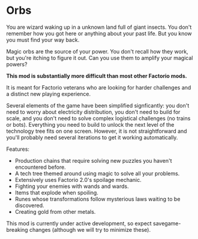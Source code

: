 # Orbs

You are wizard waking up in a unknown land full of giant insects. You don't remember how you got here or anything about your past life. But you know you must find your way back.

Magic orbs are the source of your power. You don't recall how they work, but you're itching to figure it out. Can you use them to amplify your magical powers?

**This mod is substantially more difficult than most other Factorio mods.**

It is meant for Factorio veterans who are looking for harder challenges and a distinct new playing experience.

Several elements of the game have been simplified signficantly: you don't need to worry about electricity distribution, you don't need to build for scale, and you don't need to solve complex logistical challenges (no trains or bots). Everything you need to build to unlock the next level of the technology tree fits on one screen. However, it is not straightforward and you'll probably need several iterations to get it working automatically.

Features:

* Production chains that require solving new puzzles you haven't encountered before.
* A tech tree themed around using magic to solve all your problems.
* Extensively uses Factorio 2.0's spoilage mechanic.
* Fighting your enemies with wands and wards.
* Items that explode when spoiling.
* Runes whose transformations follow mysterious laws waiting to be discovered.
* Creating gold from other metals.

This mod is currently under active development, so expect savegame-breaking changes (although we will try to minimize these).
